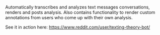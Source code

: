 Automatically transcribes and analyzes text messages conversations, renders and posts analysis.
Also contains functionality to render custom annotations from users who come up with their own analysis.

See it in action here: https://www.reddit.com/user/texting-theory-bot/